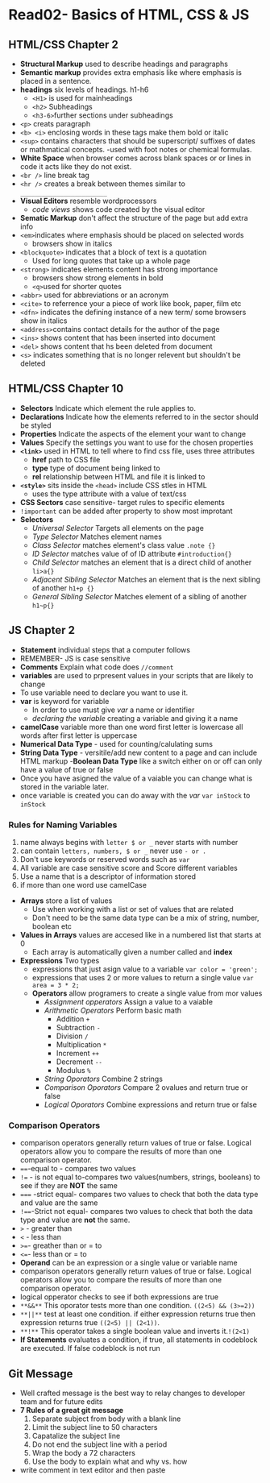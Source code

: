 # Read02- Basics of HTML, CSS & JS

## HTML/CSS Chapter 2

- **Structural Markup** used to describe headings and paragraphs
- **Semantic markup** provides extra emphasis like where emphasis is placed in a sentence.
- **headings** six levels of headings. h1-h6
  - `<H1>` is used for mainheadings
  - `<h2>` Subheadings
  - `<h3-6>`further sections under subheadings
- `<p>` creats paragraph
- `<b> <i>` enclosing words in these tags make them bold or italic
- `<sup>` contains characters that should be superscript/ suffixes of dates or mathmatical concepts.
    -used with foot notes or chemical formulas.
- **White Space** when browser comes across blank spaces or or lines in code it acts like they do not exist.
- `<br />` line break tag
- `<hr />` creates a break between themes similar to `________________________`
- **Visual Editors** resemble wordprocessors
  - *code views* shows code created by the visual editor
- **Sematic Markup** don't affect the structure of the page but add extra info
- `<em>`indicates where emphasis should be placed on selected words
  - browsers show in italics
- `<blockquote>` indicates that a block of text is a quotation
  - Used for long quotes that take up a whole page
- `<strong>` indicates elements content has strong importance
  - browsers show strong elements in bold
  - `<q>`used for shorter quotes
- `<abbr>` used for abbreviations or an acronym
- `<cite>` to referrence your a piece of work like book, paper, film etc
- `<dfn>` indicates the defining instance of a new term/ some browsers show in italics
- `<address>`contains contact details for the author of the page
- `<ins>` shows content that has been inserted into document
- `<del>` shows content that hs been deleted from document
- `<s>` indicates something that is no longer relevent but shouldn't be deleted

## HTML/CSS Chapter 10

- **Selectors** Indicate which element the rule applies to.
- **Declarations** Indicate how the elements referred to in the sector should be styled
- **Properties**  Indicate the aspects of the element your want to change
- **Values** Specify the settings you want to use for the chosen properties
- **`<link>`** used in HTML to tell where to find css file, uses three attributes
  - **href** path to CSS file
  - **type** type of document being linked to
  - **rel** relationship between HTML and file it is linked to
- **`<style>`** sits inside the `<head>` include CSS stles in HTML
  - uses the type attribute with a value of text/css
- **CSS Sectors** case sensitive- target rules to specific elements
- `!important` can be added after property to show most improtant
- **Selectors**
  - *Universal Selector* Targets all elements on the page
  - *Type Selector* Matches element names
  - *Class Selector* matches element's class value `.note {}`
  - *ID Selector* matches value of of ID attribute `#introduction{}`
  - *Child Selector* matches an element that is a direct child of another `li>a{}`
  - *Adjacent Sibling Selector* Matches an element that is the next sibling of another `h1+p {}`
  - *General Sibling Selector* Matches element of a sibling of another `h1~p{}`

## JS Chapter 2

- **Statement** individual steps that a computer follows
- REMEMBER- JS is case sensitive
- **Comments** Explain what code does `//comment`
- **variables** are used to prpresent values in your scripts that are likely to change
- To use variable need to declare you want to use it.
- **var** is keyword for variable
  - In order to use must give *var* a name or identifier
  - *declaring the variable* creating a variable and giving it a name
- **camelCase** variable more than one word first letter is lowercase all words after first letter is uppercase
- **Numerical Data Type** - used for counting/calulating sums
- **String Data Type** - versitile/add new content to a page and can include HTML markup
-**Boolean Data Type** like a switch either on or off can only have a value of true or false
- Once you have asigned the value of a vaiable you can change what is stored in the variable later.
- once variable is created you can do away with the *var* `var inStock` to `inStock`

### Rules for Naming Variables

1. name always begins with `letter $ or _` never starts with number
2. can contain `letters, numbers, $ or _` never use `- or .`
3. Don't use keywords or reserved words such as `var`
4. All variable are case sensitive score and Score different variables
5. Use a name that is a descriptor of information stored
6. if more than one word use camelCase

- **Arrays** store a list of values
  - Use when working with a list or set of values that are related
  - Don't need to be the same data type can be a mix of string, number, boolean etc
- **Values in Arrays** values are accesed like in a numbered list that starts at 0
  - Each array is automatically given a number called and **index**
- **Expressions** Two types
  - expressions that just asign value to a variable `var color = 'green';`
  - expressions that uses 2 or more values to return a single value `var area = 3 * 2;`
  - **Operators** allow programers to create a single value from mor values
    - *Assignment opperators* Assign a value to a vaiable
    - *Arithmetic Operators* Perform basic math
      - Addition `+`
      - Subtraction `-`
      - Division `/`
      - Multiplication `*`
      - Increment `++`
      - Decrement `--`
      - Modulus `%`
    - *String Oporators* Combine 2 strings
    - *Comparison Oporators* Compare 2 ovalues and return true or false
    - *Logical Oporators* Combine expressions and return true or false

### Comparison Operators

- comparison operators generally return values of true or false. Logical operators allow you to compare the results of more than one comparison operator.
- `==`-equal to - compares two values
- `!=` - is not equal to-compares two values(numbers, strings, booleans) to see if they are **NOT** the same
- `===` -strict equal- compares two values to check that both the data type and value are the same
- `!==`-Strict not equal- compares two values to check that both the data type and value are **not** the same.
- `>` - greater than
- `<` - less than
- `>=`- greather than or = to
- `<=`- less than or = to
- **Operand** can be an expression or a single value or variable name
- comparison operators generally return values of true or false. Logical operators allow you to compare the results of more than one comparison operator.
- logical opperator checks to see if both expressions are true
- `**&&**` This oporator tests more than one condition. `((2<5) && (3>=2))`
- `**||**` test at least one condition. if either expression returns true then expression returns true `((2<5) || (2<1))`.
- `**!**` This operator takes a single boolean value and inverts it.`!(2<1)`
- **If Statements** evaluates a condition, if true, all statements in codeblock are executed. If false codeblock is not run

## Git Message

- Well crafted message is the best way to relay changes to developer team and for future edits
- **7 Rules of  a great git message**
  1. Separate subject from body with a blank line
  2. Limit the subject line to 50 characters
  3. Capatalize the subject line
  4. Do not end the subject line with a period
  6. Wrap the body a 72 characters
  7. Use the body to explain what and why vs. how
- write comment in text editor and then paste

